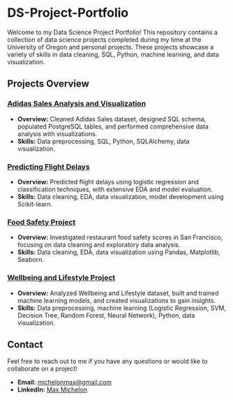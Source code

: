 # DS-Project-Portfolio

Welcome to my Data Science Project Portfolio! This repository contains a collection of data science projects completed during my time at the University of Oregon and personal projects. These projects showcase a variety of skills in data cleaning, SQL, Python, machine learning, and data visualization.

## Projects Overview

### [Adidas Sales Analysis and Visualization]([link-to-project](https://github.com/maxmichelon/DS-Project-Portfolio/tree/main/Adidas_Sales))
- **Overview:** Cleaned Adidas Sales dataset, designed SQL schema, populated PostgreSQL tables, and performed comprehensive data analysis with visualizations.
- **Skills:** Data preprocessing, SQL, Python, SQLAlchemy, data visualization.

### [Predicting Flight Delays]([link-to-project](https://github.com/maxmichelon/DS-Project-Portfolio/tree/main/Project%202%3A%20Logistic%20Regression%20and%20Classification))
- **Overview:** Predicted flight delays using logistic regression and classification techniques, with extensive EDA and model evaluation.
- **Skills:** Data cleaning, EDA, data visualization, model development using Scikit-learn.

### [Food Safety Project]([link-to-project](https://github.com/maxmichelon/DS-Project-Portfolio/tree/main/Project%3A%20Food%20Safety))
- **Overview:** Investigated restaurant food safety scores in San Francisco, focusing on data cleaning and exploratory data analysis.
- **Skills:** Data cleaning, EDA, data visualization using Pandas, Matplotlib, Seaborn.

### [Wellbeing and Lifestyle Project]([link-to-project](https://github.com/maxmichelon/DS-Project-Portfolio/tree/main/Wellbeing%20and%20Lifestyle%20Project))
- **Overview:** Analyzed Wellbeing and Lifestyle dataset, built and trained machine learning models, and created visualizations to gain insights.
- **Skills:** Data preprocessing, machine learning (Logistic Regression, SVM, Decision Tree, Random Forest, Neural Network), Python, data visualization.

## Contact
Feel free to reach out to me if you have any questions or would like to collaborate on a project!
- **Email:** michelonmax@gmail.com
- **LinkedIn:** [Max Michelon]([https://www.linkedin.com/in/maxmichelon](https://www.linkedin.com/in/max-michelon021/))
